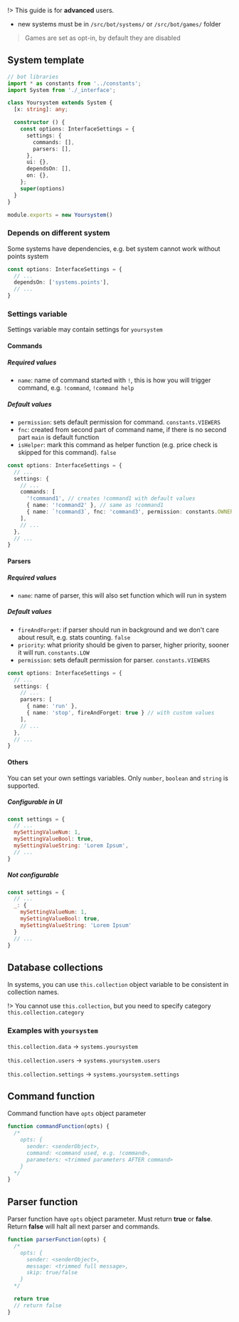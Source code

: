 !> This guide is for **advanced** users.

* new systems must be in `/src/bot/systems/` or `/src/bot/games/` folder

> Games are set as opt-in, by default they are disabled

## System template

``` typescript
// bot libraries
import * as constants from '../constants';
import System from './_interface';

class Yoursystem extends System {
  [x: string]: any;

  constructor () {
    const options: InterfaceSettings = {
      settings: {
        commands: [],
        parsers: [],
      },
      ui: {},
      dependsOn: [],
      on: {},
    };
    super(options)
  }
}

module.exports = new Yoursystem()
```

### Depends on different system
Some systems have dependencies, e.g. bet system cannot work without points system

``` typescript
const options: InterfaceSettings = {
  // ...
  dependsOn: ['systems.points'],
  // ...
}
```

### Settings variable
Settings variable may contain settings for `yoursystem`

#### Commands
##### Required values
- `name`: name of command started with `!`, this is how you will trigger command, e.g. `!command`, `!command help`

##### Default values
- `permission`: sets default permission for command. `constants.VIEWERS`
- `fnc`: created from second part of command name, if there is no second part `main` is default function
- `isHelper`: mark this command as helper function (e.g. price check is skipped for this command). `false`

``` typescript
const options: InterfaceSettings = {
  // ...
  settings: {
    // ...
    commands: [
      '!command1', // creates !command1 with default values
      { name: '!command2' }, // same as !command1
      { name: `!command3`, fnc: 'command3', permission: constants.OWNER_ONLY } // with custom values
    ],
    // ...
  },
  // ...
}
```

#### Parsers
##### Required values
- `name`: name of parser, this will also set function which will run in system

##### Default values
- `fireAndForget`: if parser should run in background and we don't care about result, e.g. stats counting. `false`
- `priority`: what priority should be given to parser, higher priority, sooner it will run. `constants.LOW`
- `permission`: sets default permission for parser. `constants.VIEWERS`

``` typescript
const options: InterfaceSettings = {
  // ...
  settings: {
    // ...
    parsers: [
      { name: 'run' },
      { name: 'stop', fireAndForget: true } // with custom values
    ],
    // ...
  },
  // ...
}
```

#### Others
You can set your own settings variables. Only `number`, `boolean` and `string` is supported.

##### Configurable in UI
``` javascript
const settings = {
  // ...
  mySettingValueNum: 1,
  mySettingValueBool: true,
  mySettingValueString: 'Lorem Ipsum',
  // ...
}
```
##### Not configurable
``` javascript
const settings = {
  // ...
  _: {
    mySettingValueNum: 1,
    mySettingValueBool: true,
    mySettingValueString: 'Lorem Ipsum'
  }
  // ...
}
```

## Database collections
In systems, you can use `this.collection` object variable to be consistent in collection names.

!> You cannot use `this.collection`, but you need to specify category `this.collection.category`

### Examples with `yoursystem`
`this.collection.data` -> `systems.yoursystem`

`this.collection.users` -> `systems.yoursystem.users`

`this.collection.settings` -> `systems.yoursystem.settings`

## Command function
Command function have `opts` object parameter
``` javascript
function commandFunction(opts) {
  /*
    opts: {
      sender: <senderObject>,
      command: <command used, e.g. !command>,
      parameters: <trimmed parameters AFTER command>
    }
  */
}
```

## Parser function
Parser function have `opts` object parameter. Must return **true** or **false**. Return **false** will halt all next parser and commands.

``` javascript
function parserFunction(opts) {
  /*
    opts: {
      sender: <senderObject>,
      message: <trimmed full message>,
      skip: true/false
    }
  */

  return true
  // return false
}
```